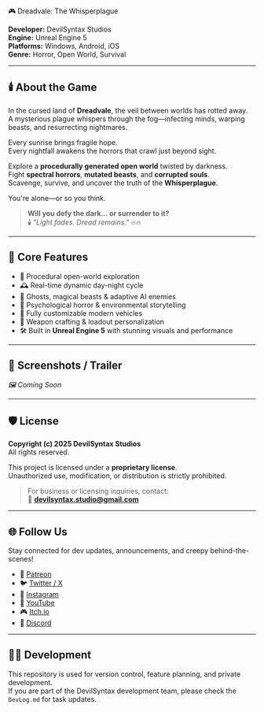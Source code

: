🎮 Dreadvale: The Whisperplague

**Developer:** DevilSyntax Studios  
**Engine:** Unreal Engine 5  
**Platforms:** Windows, Android, iOS  
**Genre:** Horror, Open World, Survival  

---

## 🕯️ About the Game

In the cursed land of **Dreadvale**, the veil between worlds has rotted away.  
A mysterious plague whispers through the fog—infecting minds, warping beasts, and resurrecting nightmares.

Every sunrise brings fragile hope.  
Every nightfall awakens the horrors that crawl just beyond sight.

Explore a **procedurally generated open world** twisted by darkness.  
Fight **spectral horrors**, **mutated beasts**, and **corrupted souls**.  
Scavenge, survive, and uncover the truth of the **Whisperplague**.

You're alone—or so you think.

> **Will you defy the dark… or surrender to it?**  
> 🕯️ *"Light fades. Dread remains."* 🔥🔥

---

## 🧪 Core Features

- 🌌 Procedural open-world exploration  
- 🕰️ Real-time dynamic day-night cycle  
- 👻 Ghosts, magical beasts & adaptive AI enemies  
- 🧠 Psychological horror & environmental storytelling  
- 🚙 Fully customizable modern vehicles  
- 🔫 Weapon crafting & loadout personalization  
- 🛠️ Built in **Unreal Engine 5** with stunning visuals and performance

---

## 📸 Screenshots / Trailer

_🖼️ Coming Soon_

---

## 🛡️ License

**Copyright (c) 2025 DevilSyntax Studios**  
All rights reserved.

This project is licensed under a **proprietary license**.  
Unauthorized use, modification, or distribution is strictly prohibited.

> For business or licensing inquiries, contact:  
📧 **devilsyntax.studio@gmail.com**

---

## 🌐 Follow Us

Stay connected for dev updates, announcements, and creepy behind-the-scenes!

- 👑 [Patreon](patreon.com/DevilSyntax)
- 🐦 [Twitter / X](https://x.com/DevilSyntax?t=kfWJxQ5mFf_JFK5-VNIeMQ&s=09)
- 📸 [Instagram](https://www.instagram.com/devilsyntax?igsh=MTNrcnE5c3lxNTNlZw==)
- 🎥 [YouTube](https://youtube.com/@devilsyntax?si=Eb4BjjH1pclEKw-7)
- 🎮 [Itch.io](https://devilsyntax.itch.io)
- 💬 [Discord](https://discord.gg/yourserver)

---

## 🧑‍💻 Development

This repository is used for version control, feature planning, and private development.  
If you are part of the DevilSyntax development team, please check the `DevLog.md` for task updates.
